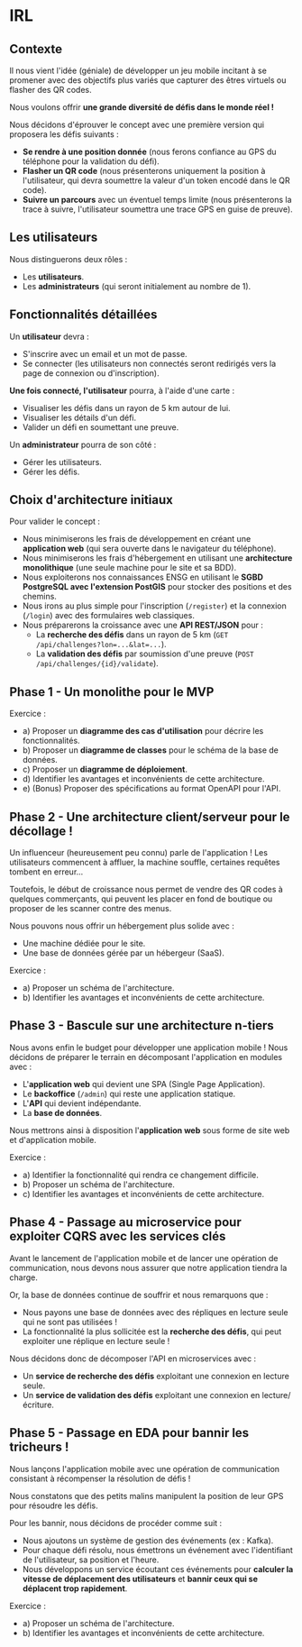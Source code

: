 # IRL

## Contexte

Il nous vient l'idée (géniale) de développer un jeu mobile incitant à se promener avec des objectifs plus variés que capturer des êtres virtuels ou flasher des QR codes.

Nous voulons offrir **une grande diversité de défis dans le monde réel !**

Nous décidons d'éprouver le concept avec une première version qui proposera les défis suivants :

- **Se rendre à une position donnée** (nous ferons confiance au GPS du téléphone pour la validation du défi).
- **Flasher un QR code** (nous présenterons uniquement la position à l'utilisateur, qui devra soumettre la valeur d'un token encodé dans le QR code).
- **Suivre un parcours** avec un éventuel temps limite (nous présenterons la trace à suivre, l'utilisateur soumettra une trace GPS en guise de preuve).

## Les utilisateurs

Nous distinguerons deux rôles :

* Les **utilisateurs**.
* Les **administrateurs** (qui seront initialement au nombre de 1).

## Fonctionnalités détaillées

Un **utilisateur** devra :

- S'inscrire avec un email et un mot de passe.
- Se connecter (les utilisateurs non connectés seront redirigés vers la page de connexion ou d'inscription).

**Une fois connecté, l'utilisateur** pourra, à l'aide d'une carte :

- Visualiser les défis dans un rayon de 5 km autour de lui.
- Visualiser les détails d'un défi.
- Valider un défi en soumettant une preuve.

Un **administrateur** pourra de son côté :

- Gérer les utilisateurs.
- Gérer les défis.

## Choix d'architecture initiaux

Pour valider le concept :

- Nous minimiserons les frais de développement en créant une **application web** (qui sera ouverte dans le navigateur du téléphone).
- Nous minimiserons les frais d'hébergement en utilisant une **architecture monolithique** (une seule machine pour le site et sa BDD).
- Nous exploiterons nos connaissances ENSG en utilisant le **SGBD PostgreSQL avec l'extension PostGIS** pour stocker des positions et des chemins.
- Nous irons au plus simple pour l'inscription (`/register`) et la connexion (`/login`) avec des formulaires web classiques.
- Nous préparerons la croissance avec une **API REST/JSON** pour :
  - La **recherche des défis** dans un rayon de 5 km (`GET /api/challenges?lon=...&lat=...`).
  - La **validation des défis** par soumission d'une preuve (`POST /api/challenges/{id}/validate`).

## Phase 1 - Un monolithe pour le MVP

Exercice :

- a) Proposer un **diagramme des cas d'utilisation** pour décrire les fonctionnalités.
- b) Proposer un **diagramme de classes** pour le schéma de la base de données.
- c) Proposer un **diagramme de déploiement**.
- d) Identifier les avantages et inconvénients de cette architecture.
- e) (Bonus) Proposer des spécifications au format OpenAPI pour l'API.

## Phase 2 - Une architecture client/serveur pour le décollage !

Un influenceur (heureusement peu connu) parle de l'application ! Les utilisateurs commencent à affluer, la machine souffle, certaines requêtes tombent en erreur...

Toutefois, le début de croissance nous permet de vendre des QR codes à quelques commerçants, qui peuvent les placer en fond de boutique ou proposer de les scanner contre des menus.

Nous pouvons nous offrir un hébergement plus solide avec :

- Une machine dédiée pour le site.
- Une base de données gérée par un hébergeur (SaaS).

Exercice :

- a) Proposer un schéma de l'architecture.
- b) Identifier les avantages et inconvénients de cette architecture.

## Phase 3 - Bascule sur une architecture n-tiers

Nous avons enfin le budget pour développer une application mobile ! Nous décidons de préparer le terrain en décomposant l'application en modules avec :

- L'**application web** qui devient une SPA (Single Page Application).
- Le **backoffice** (`/admin`) qui reste une application statique.
- L'**API** qui devient indépendante.
- La **base de données**.

Nous mettrons ainsi à disposition l'**application web** sous forme de site web et d'application mobile.

Exercice :

- a) Identifier la fonctionnalité qui rendra ce changement difficile.
- b) Proposer un schéma de l'architecture.
- c) Identifier les avantages et inconvénients de cette architecture.

## Phase 4 - Passage au microservice pour exploiter CQRS avec les services clés

Avant le lancement de l'application mobile et de lancer une opération de communication, nous devons nous assurer que notre application tiendra la charge.

Or, la base de données continue de souffrir et nous remarquons que :

- Nous payons une base de données avec des répliques en lecture seule qui ne sont pas utilisées !
- La fonctionnalité la plus sollicitée est la **recherche des défis**, qui peut exploiter une réplique en lecture seule !

Nous décidons donc de décomposer l'API en microservices avec :

- Un **service de recherche des défis** exploitant une connexion en lecture seule.
- Un **service de validation des défis** exploitant une connexion en lecture/écriture.

## Phase 5 - Passage en EDA pour bannir les tricheurs !

Nous lançons l'application mobile avec une opération de communication consistant à récompenser la résolution de défis !

Nous constatons que des petits malins manipulent la position de leur GPS pour résoudre les défis.

Pour les bannir, nous décidons de procéder comme suit :

- Nous ajoutons un système de gestion des événements (ex : Kafka).
- Pour chaque défi résolu, nous émettrons un événement avec l'identifiant de l'utilisateur, sa position et l'heure.
- Nous développons un service écoutant ces événements pour **calculer la vitesse de déplacement des utilisateurs** et **bannir ceux qui se déplacent trop rapidement**.

Exercice :

- a) Proposer un schéma de l'architecture.
- b) Identifier les avantages et inconvénients de cette architecture.
